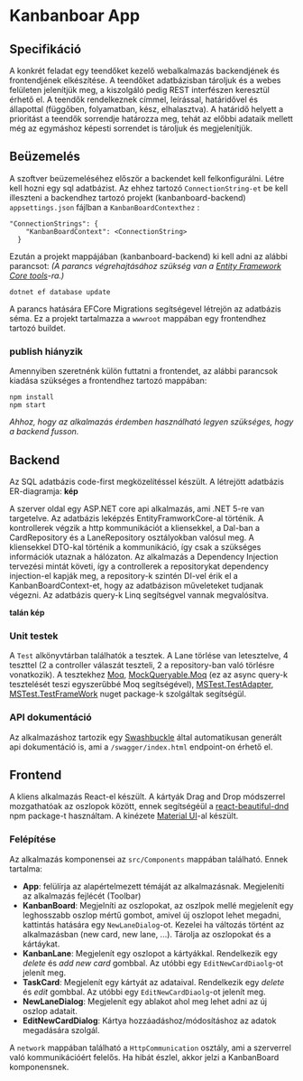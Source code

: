 # Kanbanboar App

## Specifikáció
A konkrét feladat egy teendőket kezelő webalkalmazás backendjének és frontendjének elkészítése. A teendőket adatbázisban tároljuk és a webes felületen jelenítjük meg, a kiszolgáló pedig REST interfészen keresztül érhető el.
A teendők rendelkeznek címmel, leírással, határidővel és állapottal (függőben, folyamatban, kész, elhalasztva). A határidő helyett a prioritást a teendők sorrendje határozza meg, tehát az előbbi adataik mellett még az egymáshoz képesti sorrendet is tároljuk és megjelenítjük.

## Beüzemelés

A szoftver beüzemeléséhez először a backendet kell felkonfigurálni.
Létre kell hozni egy sql adatbázist. Az ehhez tartozó `ConnectionString-et` be kell illeszteni a backendhez tartozó projekt (kanbanboard-backend) `appsettings.json` fájlban a `KanbanBoardContexthez` :
```
"ConnectionStrings": {
    "KanbanBoardContext": <ConnectionString>
  }
```
Ezután a projekt mappájában (kanbanboard-backend) ki kell adni az alábbi parancsot:
*(A parancs végrehajtásához szükség van a [Entity Framework Core tools](https://docs.microsoft.com/en-us/ef/core/cli/dotnet)-ra.)*
```
dotnet ef database update
```
A parancs hatására EFCore Migrations segítségevel létrejön az adatbázis séma.
Ez a projekt tartalmazza a `wwwroot` mappában egy frontendhez tartozó buildet. 

### publish hiányzik


Amennyiben szeretnénk külön futtatni a frontendet, az alábbi parancsok kiadása szükséges a frontendhez tartozó mappában:
```
npm install
npm start
```
*Ahhoz, hogy az alkalmazás érdemben használható legyen szükséges, hogy a backend fusson.*

## Backend

Az SQL adatbázis code-first megközelítéssel készült. 
A létrejött adatbázis ER-diagramja:
**kép**

A szerver oldal egy ASP.NET core api alkalmazás, ami .NET 5-re van targetelve. Az adatbázis leképzés EntityFramworkCore-al történik.
A kontrollerek végzik a http kommunikációt a kliensekkel, a Dal-ban a CardRepository és a LaneRepository osztályokban valósul meg.
A kliensekkel DTO-kal történik a kommunikáció, így csak a szükséges információk utaznak a hálózaton.
Az alkalmazás a Dependency Injection tervezési mintát követi, így a controllerek a repositorykat dependency injection-el kapják meg, a repository-k szintén DI-vel érik el a KanbanBoardContext-et, hogy az adatbázison műveleteket tudjanak végezni. Az adatbázis query-k Linq segítségvel vannak megvalósítva.

**talán kép**

### Unit testek 
A `Test` alkönyvtárban találhatók a tesztek. A Lane törlése van letesztelve, 4 teszttel (2 a controller válaszát teszteli, 2 a repository-ban való törlésre vonatkozik). A tesztekhez [Moq](https://www.nuget.org/packages/Moq/), [MockQueryable.Moq](https://www.nuget.org/packages/MockQueryable.Moq/) (ez az async query-k tesztelését teszi egyszerűbbé Moq segítségével), [MSTest.TestAdapter](https://www.nuget.org/packages/MSTest.TestAdapter/), [MSTest.TestFrameWork](https://www.nuget.org/packages/MSTest.TestFramework/) nuget package-k szolgáltak segítségül. 

### API dokumentáció
Az alkalmazáshoz tartozik egy [Swashbuckle](https://www.nuget.org/packages/Swashbuckle.AspNetCore/) által automatikusan generált api dokumentáció is, ami a `/swagger/index.html` endpoint-on érhető el.

## Frontend
A kliens alkalmazás React-el készült. 
A kártyák Drag and Drop módszerrel mozgathatóak az oszlopok között, ennek segítségéül a [react-beautiful-dnd](https://github.com/atlassian/react-beautiful-dnd) npm package-t használtam. 
A kinézete [Material UI](https://mui.com/)-al készült.

### Felépítése
Az alkalmazás komponensei az `src/Components` mappában található. Ennek tartalma:
- **App**: felülírja az alapértelmezett témáját az alkalmazásnak. Megjeleníti az alkalmazás fejlécét (Toolbar) 
- **KanbanBoard**: Megjelníti az oszlopokat, az oszlpok mellé megjelenít egy leghosszabb oszlop mértű gombot, amivel új oszlopot lehet megadni, kattintás hatására egy `NewLaneDialog`-ot. Kezelei ha változás történt az alkalmazásban (new card, new lane, ...). Tárolja az oszlopokat és a kártáykat.
- **KanbanLane**: Megjelenít egy oszlopot a kártyákkal. Rendelkezik egy *delete* és *add new card* gombbal. Az utóbbi egy `EditNewCardDiaolg`-ot jelenít meg.
- **TaskCard**: Megjelenít egy kártyát az adataival. Rendelkezik egy *delete* és *edit* gombbal. Az utóbbi egy `EditNewCardDiaolg`-ot jelenít meg.
- **NewLaneDialog**: Megjelenít egy ablakot ahol meg lehet adni az új oszlop adatait.
- **EditNewCardDialog**: Kártya hozzáadáshoz/módosításhoz az adatok megadására szolgál.

A `network` mappában található a `HttpCommunication` osztály, ami a szerverrel való kommunikációért felelős. Ha hibát észlel, akkor jelzi a KanbanBoard komponensnek.
